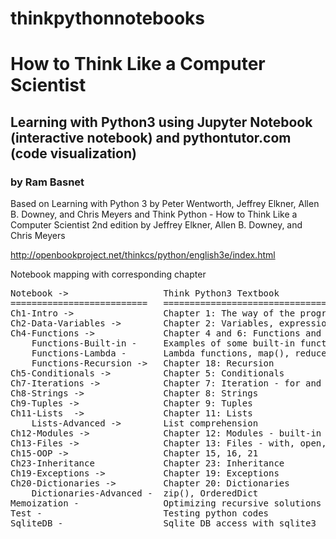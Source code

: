 # thinkpythonnotebooks
<h1>How to Think Like a Computer Scientist </h1>

<h2>
Learning with Python3 using Jupyter Notebook (interactive notebook) and pythontutor.com (code visualization)
</h2>
<h3> by Ram Basnet </h3>

Based on Learning with Python 3 by Peter Wentworth, Jeffrey Elkner, Allen B. Downey, and Chris Meyers and Think Python - How to Think Like a Computer Scientist 2nd edition by Jeffrey Elkner, Allen B. Downey, and Chris Meyers

http://openbookproject.net/thinkcs/python/english3e/index.html

Notebook mapping with corresponding chapter

<pre>
Notebook ->                  Think Python3 Textbook 
==========================   ============================================== 
Ch1-Intro ->                 Chapter 1: The way of the program
Ch2-Data-Variables ->        Chapter 2: Variables, expressions, and statements
Ch4-Functions ->             Chapter 4 and 6: Functions and Fruitful functions
    Functions-Built-in -     Examples of some built-in functions
    Functions-Lambda -       Lambda functions, map(), reduce(), filter()
    Functions-Recursion ->   Chapter 18: Recursion
Ch5-Conditionals ->          Chapter 5: Conditionals
Ch7-Iterations ->            Chapter 7: Iteration - for and while loops
Ch8-Strings ->               Chapter 8: Strings
Ch9-Tuples ->                Chapter 9: Tuples
Ch11-Lists  ->               Chapter 11: Lists
    Lists-Advanced ->        List comprehension
Ch12-Modules ->              Chapter 12: Modules - built-in and user-defined
Ch13-Files ->                Chapter 13: Files - with, open, binary, urllib
Ch15-OOP ->                  Chapter 15, 16, 21
Ch23-Inheritance             Chapter 23: Inheritance
Ch19-Exceptions ->           Chapter 19: Exceptions
Ch20-Dictionaries ->         Chapter 20: Dictionaries
    Dictionaries-Advanced -  zip(), OrderedDict
Memoization -                Optimizing recursive solutions
Test -                       Testing python codes
SqliteDB -                   Sqlite DB access with sqlite3
</pre>
